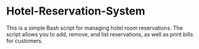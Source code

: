 # Hotel-Reservation-System
This is a simple Bash script for managing hotel room reservations. The script allows you to add, remove, and list reservations, as well as print bills for customers.
